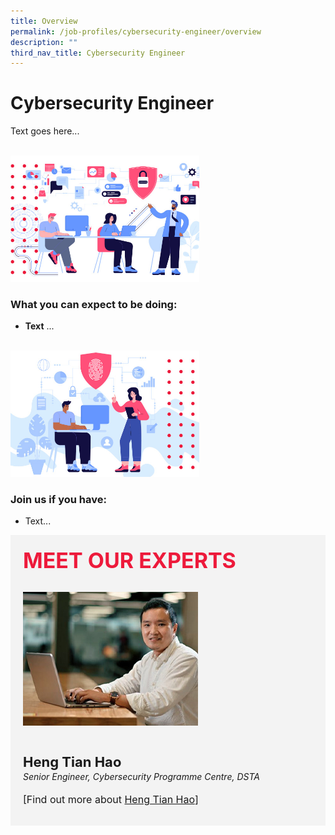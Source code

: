 ```yaml
---
title: Overview
permalink: /job-profiles/cybersecurity-engineer/overview
description: ""
third_nav_title: Cybersecurity Engineer
---
```

# Cybersecurity Engineer
Text goes here...

<br>
<div style="width:60%;height:60%;"><img src="images/job-profile-ce1.jpg"></div>

### What you can expect to be doing:

* **Text** ... 

<br>
<div style="width:60%;height:60%;"><img src="images/job-profile-ce2.jpg"></div>

### Join us if you have:

* Text...



<div class="row" style="font-size:34px; font-weight: 700; color: #ed1a3b; background-color: #f3f3f3; padding: 20px 0px 20px 20px;">MEET OUR EXPERTS</div>

<div class="row" style="background-color: #f3f3f3;">
      <div class="column" style="padding: 10px 0px 30px 20px;"><img src="images/heng-tian-hao.jpg" alt="Heng Tian Hao"></div>
      <div class="column" style="width: 100%; padding: 10px 20px 30px 20px;">
       <span style="font-size: 22px; font-weight: bold; line-height: 30px;">Heng Tian Hao</span><br><span style="font-size: 14px; font-style: italic; line-height: 16px;">Senior Engineer, Cybersecurity Programme Centre, DSTA</span><br><br>
    <span style="font-size: 16px; line-height: 23px;">[Find out more about
 <a href="/job-profiles/software-engineer/heng-tian-hao">Heng Tian Hao</a>]</span>
      </div>
</div>
